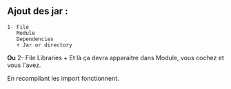 ## Ajout des jar :

	1- File
	   Module	
	   Dependencies
	   + Jar or directory

**Ou**
	2- File
	    Libraries
	    +
	Et là ça devra apparaitre dans Module, vous cochez et vous l'avez.



En recompilant les import fonctionnent.	 
